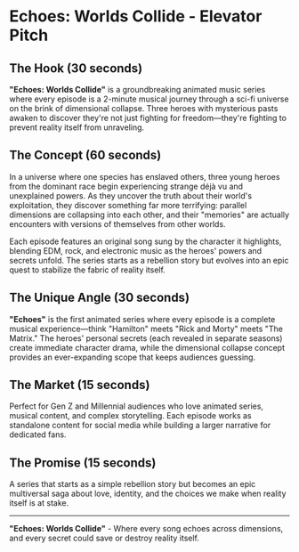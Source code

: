 # **Echoes: Worlds Collide** - Elevator Pitch

## **The Hook (30 seconds)**

**"Echoes: Worlds Collide"** is a groundbreaking animated music series where every episode is a 2-minute musical journey through a sci-fi universe on the brink of dimensional collapse. Three heroes with mysterious pasts awaken to discover they're not just fighting for freedom—they're fighting to prevent reality itself from unraveling.

## **The Concept (60 seconds)**

In a universe where one species has enslaved others, three young heroes from the dominant race begin experiencing strange déjà vu and unexplained powers. As they uncover the truth about their world's exploitation, they discover something far more terrifying: parallel dimensions are collapsing into each other, and their "memories" are actually encounters with versions of themselves from other worlds.

Each episode features an original song sung by the character it highlights, blending EDM, rock, and electronic music as the heroes' powers and secrets unfold. The series starts as a rebellion story but evolves into an epic quest to stabilize the fabric of reality itself.

## **The Unique Angle (30 seconds)**

**"Echoes"** is the first animated series where every episode is a complete musical experience—think "Hamilton" meets "Rick and Morty" meets "The Matrix." The heroes' personal secrets (each revealed in separate seasons) create immediate character drama, while the dimensional collapse concept provides an ever-expanding scope that keeps audiences guessing.

## **The Market (15 seconds)**

Perfect for Gen Z and Millennial audiences who love animated series, musical content, and complex storytelling. Each episode works as standalone content for social media while building a larger narrative for dedicated fans.

## **The Promise (15 seconds)**

A series that starts as a simple rebellion story but becomes an epic multiversal saga about love, identity, and the choices we make when reality itself is at stake.

---

**"Echoes: Worlds Collide"** - Where every song echoes across dimensions, and every secret could save or destroy reality itself.
